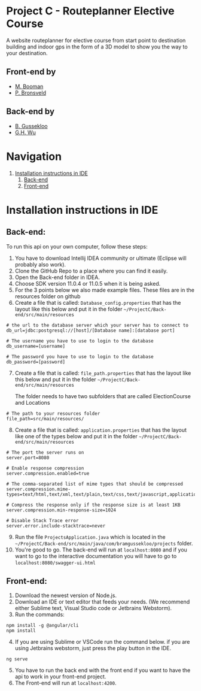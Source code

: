 # Project C - Routeplanner Elective Course
A website routeplanner for elective course from start point to destination building and indoor gps in the form of a 3D model to show you the way to your destination.

## Front-end by
* [M. Booman](https://github.com/Matthbo)
* [P. Bronsveld](https://github.com/Pedro-Bronsveld)

## Back-end by
* [B. Gussekloo](https://github.com/Bramgus12)
* [G.H. Wu](https://github.com/guanhaowu)

# Navigation
1. [Installation instructions in IDE](#installation-instructions-in-ide)
    1. [Back-end](#back-end)
    2. [Front-end](#front-end)

# Installation instructions in IDE

## Back-end:
To run this api on your own computer, follow these steps:
1. You have to download Intellij IDEA community or ultimate (Eclipse will probably also work).
2. Clone the GitHub Repo to a place where you can find it easily.
3. Open the Back-end folder in IDEA.
4. Choose SDK version 11.0.4 or 11.0.5 when it is being asked.
5. For the 3 points below we also made example files. These files are in the resources folder on github
6. Create a file that is called: `Database_config.properties` that has the layout 
like this below and put it in the folder `~/ProjectC/Back-end/src/main/resources`

``` properties
# the url to the database server which your server has to connect to
db_url=jdbc:postgresql://[host]/[Database name]:[database port]

# The username you have to use to login to the database
db_username=[username]

# The password you have to use to login to the database
db_password=[password]
```
    
7. Create a file that is called: `file_path.properties` that has the layout like this below and put it in the folder `~/ProjectC/Back-end/src/main/resources`

    The folder needs to have two subfolders that are called ElectionCourse and Locations

``` properties
# The path to your resources folder
file_path=src/main/resources/
```
8. Create a file that is called: `application.properties` that has the layout like one of the types below and put it in the folder `~/ProjectC/Back-end/src/main/resources`
``` properties
# The port the server runs on
server.port=8080

# Enable response compression
server.compression.enabled=true

# The comma-separated list of mime types that should be compressed
server.compression.mime-types=text/html,text/xml,text/plain,text/css,text/javascript,application/javascript,application/json

# Compress the response only if the response size is at least 1KB
server.compression.min-response-size=1024

# Disable Stack Trace error
server.error.include-stacktrace=never
```
9. Run the file `ProjectsApplication.java` which is located in the `~/ProjectC/Back-end/src/main/java/com/bramgussekloo/projects` folder. 
10. You're good to go. The back-end will run at `localhost:8080` and if you want to go to the interactive documentation you will have to go to `localhost:8080/swagger-ui.html`

## Front-end:
1. Download the newest version of Node.js.
2. Download an IDE or text editor that feeds your needs. (We recommend either Sublime text, Visual Studio code or Jetbrains Webstorm).
3. Run the commands:
``` shell
npm install -g @angular/cli
npm install
```
4. If you are using Sublime or VSCode run the command below. if you are using Jetbrains webstorm, just press the play button in the IDE.
``` shell
ng serve
```
5. You have to run the back end with the front end if you want to have the api to work in your front-end project.
6. The Front-end will run at `localhost:4200`.

